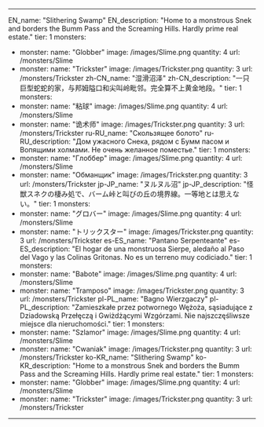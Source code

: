 ---

EN_name: "Slithering Swamp"
EN_description: "Home to a monstrous Snek and borders the Bumm Pass and the Screaming Hills. Hardly prime real estate."
tier: 1
monsters:
  - monster:
    name: "Globber"
    image: /images/Slime.png
    quantity: 4
    url: /monsters/Slime
  - monster:
    name: "Trickster"
    image: /images/Trickster.png
    quantity: 3
    url: /monsters/Trickster
zh-CN_name: "湿滑沼泽"
zh-CN_description: "一只巨型蛇蛇的家，与邦姆隘口和尖叫岭毗邻。完全算不上黄金地段。"
tier: 1
monsters:
  - monster:
    name: "粘球"
    image: /images/Slime.png
    quantity: 4
    url: /monsters/Slime
  - monster:
    name: "诡术师"
    image: /images/Trickster.png
    quantity: 3
    url: /monsters/Trickster
ru-RU_name: "Скользящее болото"
ru-RU_description: "Дом ужасного Снека, рядом с Бумм пасом и Вопящими холмами. Не очень желанное поместье."
tier: 1
monsters:
  - monster:
    name: "Глоббер"
    image: /images/Slime.png
    quantity: 4
    url: /monsters/Slime
  - monster:
    name: "Обманщик"
    image: /images/Trickster.png
    quantity: 3
    url: /monsters/Trickster
jp-JP_name: "ヌルヌル沼"
jp-JP_description: "怪獣スネクの棲み処で、バーム峠と叫びの丘の境界線。一等地とは思えない。"
tier: 1
monsters:
  - monster:
    name: "グロバー"
    image: /images/Slime.png
    quantity: 4
    url: /monsters/Slime
  - monster:
    name: "トリックスター"
    image: /images/Trickster.png
    quantity: 3
    url: /monsters/Trickster
es-ES_name: "Pantano Serpenteante"
es-ES_description: "El hogar de una monstruosa Sierpe, aledaño al Paso del Vago y las Colinas Gritonas. No es un terreno muy codiciado."
tier: 1
monsters:
  - monster:
    name: "Babote"
    image: /images/Slime.png
    quantity: 4
    url: /monsters/Slime
  - monster:
    name: "Tramposo"
    image: /images/Trickster.png
    quantity: 3
    url: /monsters/Trickster
pl-PL_name: "Bagno Wierzgaczy"
pl-PL_description: "Zamieszkałe przez potwornego Wężoża, sąsiadujące z Dziadowską Przełęczą i Gwiżdżącymi Wzgórzami. Nie najszczęśliwsze miejsce dla nieruchomości."
tier: 1
monsters:
  - monster:
    name: "Szlamor"
    image: /images/Slime.png
    quantity: 4
    url: /monsters/Slime
  - monster:
    name: "Cwaniak"
    image: /images/Trickster.png
    quantity: 3
    url: /monsters/Trickster
ko-KR_name: "Slithering Swamp"
ko-KR_description: "Home to a monstrous Snek and borders the Bumm Pass and the Screaming Hills. Hardly prime real estate."
tier: 1
monsters:
  - monster:
    name: "Globber"
    image: /images/Slime.png
    quantity: 4
    url: /monsters/Slime
  - monster:
    name: "Trickster"
    image: /images/Trickster.png
    quantity: 3
    url: /monsters/Trickster
---